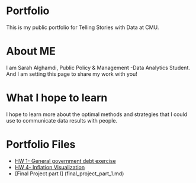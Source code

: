 # Portfolio
This is my public portfolio for Telling Stories with Data at CMU.

# About ME
I am Sarah Alghamdi, Public Policy & Management -Data Analytics Student. And I am setting this page to share my work with you!

# What I hope to learn
I hope to learn more about the optimal methods and strategies that I could use to communicate data results with people. 

# Portfolio Files 
* [HW 1- General government debt exercise](general_government_debt_excercise.md)
* [HW 4- Inflation Visualization](inflation_viz.md)
* [Final Project part I] (final_project_part_1.md)
